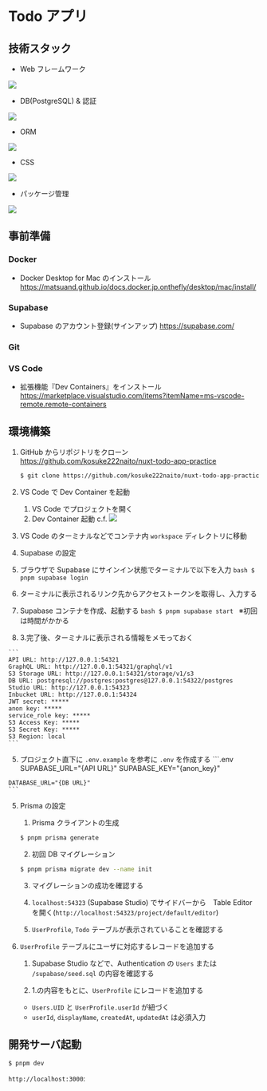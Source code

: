 # Todo アプリ

## 技術スタック

- Web フレームワーク
<img src="https://img.shields.io/badge/-Nuxt-181818.svg?logo=nuxt.js&style=plastic" />
<br />

- DB(PostgreSQL) & 認証
<img src="https://img.shields.io/badge/-supabase-181818.svg?logo=supabase&style=plastic" />
<br />

- ORM
<img src="https://img.shields.io/badge/-prisma-181818.svg?logo=prisma&style=plastic" />
<br />

- CSS
<img src="https://img.shields.io/badge/-unocss-181818.svg?logo=unocss&style=plastic" />
<br />

- パッケージ管理
<img src="https://img.shields.io/badge/-pnpm-181818.svg?logo=pnpm&style=plastic" />
<br />


## 事前準備

### Docker

- Docker Desktop for Mac のインストール
https://matsuand.github.io/docs.docker.jp.onthefly/desktop/mac/install/


### Supabase

- Supabase のアカウント登録(サインアップ)
https://supabase.com/


### Git


### VS Code

- 拡張機能『Dev Containers』をインストール
https://marketplace.visualstudio.com/items?itemName=ms-vscode-remote.remote-containers


## 環境構築

1. GitHub からリポジトリをクローン
https://github.com/kosuke222naito/nuxt-todo-app-practice

    ```bash
    $ git clone https://github.com/kosuke222naito/nuxt-todo-app-practice.git
    ```

2. VS Code で Dev Container を起動
    1. VS Code でプロジェクトを開く
    2. Dev Container 起動
      c.f.
      ![](https://microsoft.github.io/vscode-remote-release/images/remote-containers-readme.gif)

3. VS Code のターミナルなどでコンテナ内 `workspace` ディレクトリに移動

4. Supabase の設定
  1. ブラウザで Supabase にサインイン状態でターミナルで以下を入力
    ```bash
    $ pnpm supabase login
    ```
  2. ターミナルに表示されるリンク先からアクセストークンを取得し、入力する
  3. Supabase コンテナを作成、起動する
    ```bash
    $ pnpm supabase start
    ```
    ※初回は時間がかかる
  4. 3.完了後、ターミナルに表示される情報をメモっておく

    ```
    API URL: http://127.0.0.1:54321
    GraphQL URL: http://127.0.0.1:54321/graphql/v1
    S3 Storage URL: http://127.0.0.1:54321/storage/v1/s3
    DB URL: postgresql://postgres:postgres@127.0.0.1:54322/postgres
    Studio URL: http://127.0.0.1:54323
    Inbucket URL: http://127.0.0.1:54324
    JWT secret: *****
    anon key: *****
    service_role key: *****
    S3 Access Key: *****
    S3 Secret Key: *****
    S3 Region: local
    ```

  5. プロジェクト直下に `.env.example` を参考に `.env` を作成する
    ```.env
    SUPABASE_URL="{API URL}"
    SUPABASE_KEY="{anon_key}"

    DATABASE_URL="{DB URL}"
    ```

5. Prisma の設定
    1. Prisma クライアントの生成
      ```bash
      $ pnpm prisma generate
      ```

    2. 初回 DB マイグレーション
    ```bash
    $ pnpm prisma migrate dev --name init
    ```

    3. マイグレーションの成功を確認する
      1. `localhost:54323` (Supabase Studio) でサイドバーから　Table Editor を開く(`http://localhost:54323/project/default/editor`)

      2. `UserProfile`, `Todo` テーブルが表示されていることを確認する

6. `UserProfile` テーブルにユーザに対応するレコードを追加する
    1. Supabase Studio などで、Authentication の `Users` または `/supabase/seed.sql` の内容を確認する

    2. 1.の内容をもとに、`UserProfile` にレコードを追加する
      - `Users.UID` と `UserProfile.userId` が紐づく
      - `userId`, `displayName`, `createdAt`, `updatedAt` は必須入力


## 開発サーバ起動

```bash
$ pnpm dev
```

`http://localhost:3000`:


